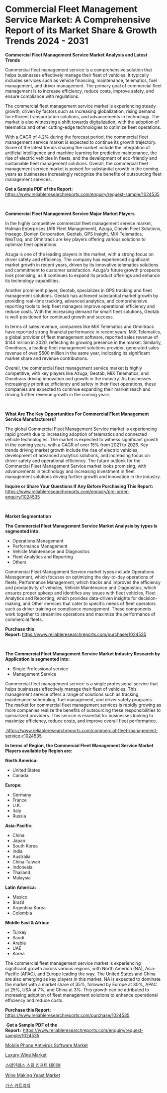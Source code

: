 <p><h1>Commercial Fleet Management Service Market: A Comprehensive Report of its Market Share & Growth Trends 2024 - 2031</h1></p><p><strong>Commercial Fleet Management Service Market Analysis and Latest Trends</strong></p>
<p><p>Commercial fleet management service is a comprehensive solution that helps businesses effectively manage their fleet of vehicles. It typically includes services such as vehicle financing, maintenance, telematics, fuel management, and driver management. The primary goal of commercial fleet management is to increase efficiency, reduce costs, improve safety, and ensure compliance with regulations.</p><p>The commercial fleet management service market is experiencing steady growth, driven by factors such as increasing globalization, rising demand for efficient transportation solutions, and advancements in technology. The market is also witnessing a shift towards digitalization, with the adoption of telematics and other cutting-edge technologies to optimize fleet operations.</p><p>With a CAGR of 4.2% during the forecast period, the commercial fleet management service market is expected to continue its growth trajectory. Some of the latest trends shaping the market include the integration of artificial intelligence and machine learning for predictive maintenance, the rise of electric vehicles in fleets, and the development of eco-friendly and sustainable fleet management solutions. Overall, the commercial fleet management service market is poised for substantial growth in the coming years as businesses increasingly recognize the benefits of outsourcing fleet management services.</p></p>
<p><strong>Get a Sample PDF of the Report:&nbsp;</strong> <a href="https://www.reliableresearchreports.com/enquiry/request-sample/1024535">https://www.reliableresearchreports.com/enquiry/request-sample/1024535</a></p>
<p>&nbsp;</p>
<p><strong>Commercial Fleet Management Service Major Market Players</strong></p>
<p><p>In the highly competitive commercial fleet management service market, Holman Enterprises (ARI Fleet Management), Azuga, Chevin Fleet Solutions, Inseego, Donlen Corporation, Geotab, GPS Insight, MiX Telematics, NexTraq, and Omnitracs are key players offering various solutions to optimize fleet operations.</p><p>Azuga is one of the leading players in the market, with a strong focus on driver safety and efficiency. The company has experienced significant market growth in recent years, driven by its innovative telematics solutions and commitment to customer satisfaction. Azuga's future growth prospects look promising, as it continues to expand its product offerings and enhance its technology capabilities.</p><p>Another prominent player, Geotab, specializes in GPS tracking and fleet management solutions. Geotab has achieved substantial market growth by providing real-time tracking, advanced analytics, and comprehensive reporting tools to help fleet managers improve operational efficiency and reduce costs. With the increasing demand for smart fleet solutions, Geotab is well-positioned for continued growth and success.</p><p>In terms of sales revenue, companies like MiX Telematics and Omnitracs have reported strong financial performance in recent years. MiX Telematics, a global provider of fleet management software, reported sales revenue of $144 million in 2020, reflecting its growing presence in the market. Similarly, Omnitracs, a leading fleet management solutions provider, generated sales revenue of over $500 million in the same year, indicating its significant market share and revenue contributions.</p><p>Overall, the commercial fleet management service market is highly competitive, with key players like Azuga, Geotab, MiX Telematics, and Omnitracs driving innovation and growth in the industry. As businesses increasingly prioritize efficiency and safety in their fleet operations, these companies are expected to continue expanding their market reach and driving further revenue growth in the coming years.</p></p>
<p>&nbsp;</p>
<p><strong>What Are The Key Opportunities For Commercial Fleet Management Service Manufacturers?</strong></p>
<p><p>The global Commercial Fleet Management Service market is experiencing rapid growth due to increasing adoption of telematics and connected vehicle technologies. The market is expected to witness significant growth in the coming years, with a CAGR of over 15% from 2021 to 2026. Key trends driving market growth include the rise of electric vehicles, development of advanced analytics solutions, and increasing focus on driver safety and operational efficiency. The future outlook for the Commercial Fleet Management Service market looks promising, with advancements in technology and increasing investment in fleet management solutions driving further growth and innovation in the industry.</p></p>
<p><strong>Inquire or Share Your Questions If Any Before Purchasing This Report:</strong> <a href="https://www.reliableresearchreports.com/enquiry/pre-order-enquiry/1024535">https://www.reliableresearchreports.com/enquiry/pre-order-enquiry/1024535</a></p>
<p>&nbsp;</p>
<p><strong>Market Segmentation</strong></p>
<p><strong>The Commercial Fleet Management Service Market Analysis by types is segmented into:</strong></p>
<p><ul><li>Operations Management</li><li>Performance Management</li><li>Vehicle Maintenance and Diagnostics</li><li>Fleet Analytics and Reporting</li><li>Others</li></ul></p>
<p><p>Commercial Fleet Management Service market types include Operations Management, which focuses on optimizing the day-to-day operations of fleets, Performance Management, which tracks and improves the efficiency and productivity of vehicles, Vehicle Maintenance and Diagnostics, which ensures proper upkeep and identifies any issues with fleet vehicles, Fleet Analytics and Reporting, which provides data-driven insights for decision-making, and Other services that cater to specific needs of fleet operators such as driver training or compliance management. These components work together to streamline operations and maximize the performance of commercial fleets.</p></p>
<p><strong>Purchase this Report:&nbsp;</strong><a href="https://www.reliableresearchreports.com/purchase/1024535">https://www.reliableresearchreports.com/purchase/1024535</a></p>
<p>&nbsp;</p>
<p><strong>The Commercial Fleet Management Service Market Industry Research by Application is segmented into:</strong></p>
<p><ul><li>Single Professional service</li><li>Management Service</li></ul></p>
<p><p>Commercial fleet management service is a single professional service that helps businesses effectively manage their fleet of vehicles. This management service offers a range of solutions such as tracking, maintenance scheduling, fuel management, and driver safety programs. The market for commercial fleet management services is rapidly growing as more companies realize the benefits of outsourcing these responsibilities to specialized providers. This service is essential for businesses looking to maximize efficiency, reduce costs, and improve overall fleet performance.</p></p>
<p><a href="https://www.reliableresearchreports.com/commercial-fleet-management-service-r1024535">&nbsp;https://www.reliableresearchreports.com/commercial-fleet-management-service-r1024535</a></p>
<p><strong>In terms of Region, the Commercial Fleet Management Service Market Players available by Region are:</strong></p>
<p>
    <p> <strong> North America: </strong>
        <ul>
            <li>United States</li>
            <li>Canada</li>
        </ul>
        </p> 
    <p> <strong> Europe: </strong>
        <ul>
            <li>Germany</li>
            <li>France</li>
            <li>U.K.</li>
            <li>Italy</li>
            <li>Russia</li>
        </ul>
        </p> 
    <p> <strong> Asia-Pacific: </strong>
        <ul>
            <li>China</li>
            <li>Japan</li>
            <li>South Korea</li>
            <li>India</li>
            <li>Australia</li>
            <li>China Taiwan</li>
            <li>Indonesia</li>
            <li>Thailand</li>
            <li>Malaysia</li>
        </ul>
        </p> 
    <p> <strong> Latin America: </strong>
        <ul>
            <li>Mexico</li>
            <li>Brazil</li>
            <li>Argentina Korea</li>
            <li>Colombia</li>
        </ul>
        </p> 
    <p> <strong> Middle East & Africa: </strong>
        <ul>
            <li>Turkey</li>
            <li>Saudi</li>
            <li>Arabia</li>
            <li>UAE</li>
            <li>Korea</li>
        </ul>
    </p>
    </p>
<p><p>The commercial fleet management service market is experiencing significant growth across various regions, with North America (NA), Asia-Pacific (APAC), and Europe leading the way. The United States and China are also emerging as key players in this market. NA is expected to dominate the market with a market share of 35%, followed by Europe at 30%, APAC at 25%, USA at 7%, and China at 3%. This growth can be attributed to increasing adoption of fleet management solutions to enhance operational efficiency and reduce costs.</p></p>
<p><strong>Purchase this Report: </strong><a href="https://www.reliableresearchreports.com/purchase/1024535">https://www.reliableresearchreports.com/purchase/1024535</a></p>
<p>&nbsp;<strong>Get a Sample PDF of the Report:&nbsp;&nbsp;</strong><a href="https://www.reliableresearchreports.com/enquiry/request-sample/1024535">https://www.reliableresearchreports.com/enquiry/request-sample/1024535</a></p>
<p><strong></strong></p>
<p><p><a href="https://medium.com/@zandould67856/mobile-phone-antivirus-software-market-size-cagr-trends-2024-2030-6bbf6381fc6c">Mobile Phone Antivirus Software Market</a></p><p><a href="https://www.linkedin.com/pulse/luxury-wine-market-size-reveals-best-marketing-channels-lkgmc">Luxury Wine Market</a></p><p><a href="https://medium.com/@earnesteidenreichja/%EC%8A%A4%ED%85%8C%EC%9D%B8%EB%A0%88%EC%8A%A4-%EC%8A%A4%ED%8B%B8-%EB%A6%AC%ED%94%84%ED%8A%B8-%ED%85%8C%EC%9D%B4%EB%B8%94-%EC%8B%9C%EC%9E%A5-%EB%B3%B4%EA%B3%A0%EC%84%9C%EB%8A%94-%EC%9D%B4-%EC%8B%9C%EC%9E%A5%EC%9D%98-%EC%B5%9C%EC%8B%A0-%ED%8A%B8%EB%A0%8C%EB%93%9C%EC%99%80-%EC%84%B1%EC%9E%A5-%EA%B8%B0%ED%9A%8C%EB%A5%BC-%EB%B0%9D%ED%98%80%EC%A4%8D%EB%8B%88%EB%8B%A4-047d3d16d124">스테인레스 스틸 리프트 테이블</a></p><p><a href="https://www.linkedin.com/pulse/wine-making-yeast-market-analysis-its-cagr-segmentation-global-8bnrc">Wine Making Yeast Market</a></p><p><a href="https://medium.com/@jewelmohr02/%EA%B0%80%EC%8A%A4-%EC%B9%B4%ED%8A%B8%EB%A6%AC%EC%A7%80-%EC%8B%9C%EC%9E%A5-%EC%8B%9C%EC%9E%A5-%EC%A0%90%EC%9C%A0%EC%9C%A8-%EC%8B%9C%EC%9E%A5-%EB%8F%99%ED%96%A5-%EB%B0%8F-%EB%AF%B8%EB%9E%98-%EC%84%B1%EC%9E%A5-%ED%83%90%EA%B5%AC-ef95773206a9">가스 카트리지</a></p></p>